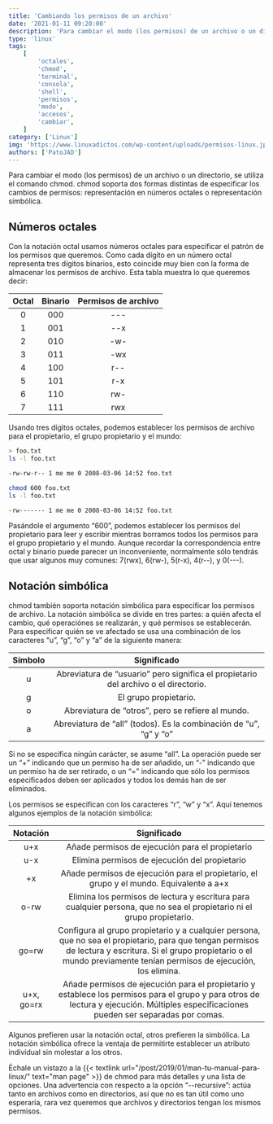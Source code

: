 ```yaml
---
title: 'Cambiando los permisos de un archivo'
date: '2021-01-11 09:20:00'
description: 'Para cambiar el modo (los permisos) de un archivo o un directorio, se utiliza el comando chmod.'
type: 'linux'
tags:
    [
        'octales',
        'chmod',
        'terminal',
        'consola',
        'shell',
        'permisos',
        'modo',
        'accesos',
        'cambiar',
    ]
category: ['Linux']
img: 'https://www.linuxadictos.com/wp-content/uploads/permisos-linux.jpg'
authors: ['PatoJAD']
---
```


Para cambiar el modo (los permisos) de un archivo o un directorio, se utiliza el comando chmod. chmod soporta dos formas distintas de especificar los cambios de permisos: representación en números octales o representación simbólica.

## Números octales

Con la notación octal usamos números octales para especificar el patrón de los permisos que queremos. Como cada dígito en un número octal representa tres dígitos binarios, esto coincide muy bien con la forma de almacenar los permisos de archivo. Esta tabla muestra lo que queremos decir:

| Octal | Binario | Permisos de archivo |
| :---: | :-----: | :-----------------: |
|   0   |   000   |         ---         |
|   1   |   001   |         --x         |
|   2   |   010   |         -w-         |
|   3   |   011   |         -wx         |
|   4   |   100   |         r--         |
|   5   |   101   |         r-x         |
|   6   |   110   |         rw-         |
|   7   |   111   |         rwx         |

Usando tres dígitos octales, podemos establecer los permisos de archivo para el propietario, el grupo propietario y el mundo:

```bash
> foo.txt
ls -l foo.txt

-rw-rw-r-- 1 me me 0 2008-03-06 14:52 foo.txt

chmod 600 foo.txt
ls -l foo.txt

-rw------- 1 me me 0 2008-03-06 14:52 foo.txt
```

Pasándole el argumento “600”, podemos establecer los permisos del propietario para leer y escribir mientras borramos todos los permisos para el grupo propietario y el mundo. Aunque recordar la correspondencia entre octal y binario puede parecer un inconveniente, normalmente sólo tendrás que usar algunos muy comunes: 7(rwx), 6(rw-), 5(r-x), 4(r--), y 0(---).

## Notación simbólica

chmod también soporta notación simbólica para especificar los permisos de archivo. La notación simbólica se divide en tres partes: a quién afecta el cambio, qué operaciónes se realizarán, y qué permisos se establecerán. Para especificar quién se ve afectado se usa una combinación de los caracteres “u”, “g”, “o” y “a” de la siguiente manera:

| Símbolo |                                     Significado                                     |
| :-----: | :---------------------------------------------------------------------------------: |
|    u    | Abreviatura de “usuario” pero significa el propietario del archivo o el directorio. |
|    g    |                                El grupo propietario.                                |
|    o    |                  Abreviatura de “otros”, pero se refiere al mundo.                  |
|    a    |          Abreviatura de “all” (todos). Es la combinación de “u”, “g” y “o”          |

Si no se especifica ningún carácter, se asume “all”. La operación puede ser un “+” indicando que un permiso ha de ser añadido, un “-” indicando que un permiso ha de ser retirado, o un “=” indicando que sólo los permisos especificados deben ser aplicados y todos los demás han de ser eliminados.

Los permisos se especifican con los caracteres “r”, “w” y “x”. Aquí tenemos algunos ejemplos de la notación simbólica:

|  Notación  |                                                                                                         Significado                                                                                                         |
| :--------: | :-------------------------------------------------------------------------------------------------------------------------------------------------------------------------------------------------------------------------: |
|    u+x     |                                                                                       Añade permisos de ejecución para el propietario                                                                                       |
|    u-x     |                                                                                        Elimina permisos de ejecución del propietario                                                                                        |
|     +x     |                                                                   Añade permisos de ejecución para el propietario, el grupo y el mundo. Equivalente a a+x                                                                   |
|    o-rw    |                                                   Elimina los permisos de lectura y escritura para cualquier persona, que no sea el propietario ni el grupo propietario.                                                    |
|   go=rw    | Configura al grupo propietario y a cualquier persona, que no sea el propietario, para que tengan permisos de lectura y escritura. Si el grupo propietario o el mundo previamente tenían permisos de ejecución, los elimina. |
| u+x, go=rx |                   Añade permisos de ejecución para el propietario y establece los permisos para el grupo y para otros de lectura y ejecución. Múltiples especificaciones pueden ser separadas por comas.                    |

Algunos prefieren usar la notación octal, otros prefieren la simbólica. La notación simbólica ofrece la ventaja de permitirte establecer un atributo individual sin molestar a los otros.

Échale un vistazo a la {{< textlink url="/post/2019/01/man-tu-manual-para-linux/" text="man page" >}} de chmod para más detalles y una lista de opciones. Una advertencia con respecto a la opción “--recursive”: actúa tanto en archivos como en directorios, así que no es tan útil como uno esperaría, rara vez queremos que archivos y directorios tengan los mismos permisos.
